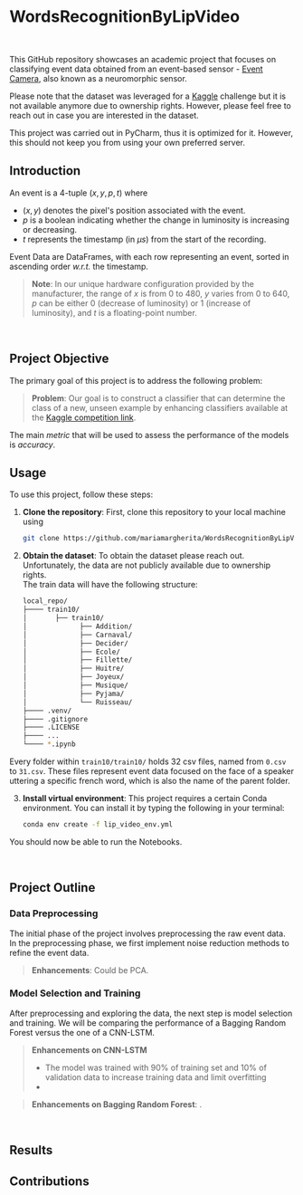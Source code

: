 # WordsRecognitionByLipVideo

<br>

This GitHub repository showcases an academic project that focuses on classifying event data obtained from an event-based sensor - [Event Camera], also known as a neuromorphic sensor.

[Event Camera]: https://en.wikipedia.org/wiki/Event_camera

Please note that the dataset was leveraged for a [Kaggle](https://www.kaggle.com/competitions/smemi309-final-evaluation-challenge-2022) challenge but it is not available anymore due to ownership rights. However, please feel free to reach out in case you are interested in the dataset.

This project was carried out in PyCharm, thus it is optimized for it. However, this should not keep you from using your own preferred server.
<br>

## Introduction

An event is a 4-tuple $(x,y,p,t)$ where

- $(x,y)$ denotes the pixel's position associated with the event.
- $p$ is a boolean indicating whether the change in luminosity is increasing or decreasing.
- $t$ represents the timestamp (in $\mu s$) from the start of the recording.

Event Data are DataFrames, with each row representing an event, sorted in ascending order *w.r.t.* the timestamp.

> **Note**: In our unique hardware configuration provided by the manufacturer, the range of $x$ is from $0$ to $480$, $y$ varies from $0$ to $640$, $p$ can be either $0$ (decrease of luminosity) or $1$ (increase of luminosity), and $t$ is a floating-point number.

<br>

## Project Objective

The primary goal of this project is to address the following problem:

> **Problem**: Our goal is to construct a classifier that can determine the class of a new, unseen example by enhancing classifiers available at the [Kaggle competition link](https://www.kaggle.com/competitions/smemi309-final-evaluation-challenge-2022).

The main *metric* that will be used to assess the performance of the models is *accuracy*.
<br>

## Usage

To use this project, follow these steps:

1. **Clone the repository**: First, clone this repository to your local machine using

    ```bash
    git clone https://github.com/mariamargherita/WordsRecognitionByLipVideo.git
    ```

2. **Obtain the dataset**: To obtain the dataset please reach out. Unfortunately, the data are not publicly available due to ownership rights. \
The train data will have the following structure:
    ```bash
    local_repo/
    ├──── train10/
    │       ├── train10/
    │             ├── Addition/
    │             ├── Carnaval/
    │             ├── Decider/
    │             ├── Ecole/
    │             ├── Fillette/
    │             ├── Huitre/
    │             ├── Joyeux/
    │             ├── Musique/
    │             ├── Pyjama/
    │             └── Ruisseau/
    ├──── .venv/
    ├──── .gitignore
    ├──── .LICENSE
    ├──── ...
    └──── *.ipynb

    ```
Every folder within `train10/train10/` holds 32 csv files, named from `0.csv` to `31.csv`. These files represent event data focused on the face of a speaker uttering a specific french word, which is also the name of the parent folder.

3. **Install virtual environment**: This project requires a certain Conda environment. You can install it by typing the following in your terminal:

    ```bash
    conda env create -f lip_video_env.yml
    ```
   
You should now be able to run the Notebooks.

<br>

## Project Outline

### Data Preprocessing

The initial phase of the project involves preprocessing the raw event data. In the preprocessing phase, we first implement noise reduction methods to refine the event data. 
> **Enhancements**: Could be PCA.

### Model Selection and Training

After preprocessing and exploring the data, the next step is model selection and training. We will be comparing the performance of a 
Bagging Random Forest versus the one of a CNN-LSTM.

> **Enhancements on CNN-LSTM**
> - The model was trained with 90% of training set and 10% of validation data to increase training data and limit overfitting
> - 

> **Enhancements on Bagging Random Forest**: .

<br>

## Results


## Contributions

